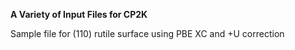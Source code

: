 **A Variety of Input Files for CP2K**

Sample file for (110) rutile surface using PBE XC and +U correction
